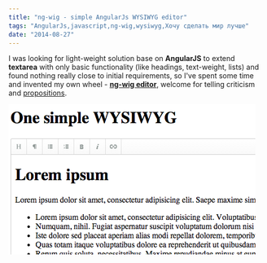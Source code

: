```yaml
---
title: "ng-wig - simple AngularJs WYSIWYG editor"
tags: "AngularJs,javascript,ng-wig,wysiwyg,Хочу сделать мир лучше"
date: "2014-08-27"
---
```


I was looking for light-weight solution base on **AngularJS** to extend **textarea** with only basic functionality (like headings, text-weight, lists) and found nothing really close to initial requirements, so I've spent some time and invented my own wheel - **[ng-wig editor](https://stevermeister.github.io/ngWig/)**, welcome for telling criticism and [propositions](https://github.com/stevermeister/ngWig/issues).

[![](images/ng-wig-demo1.png "ng-wig-demo")](https://stevermeister.github.io/ngWig/)
